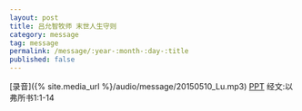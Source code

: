 ```yaml
---
layout: post
title: 吕允智牧师 末世人生守则
category: message
tag: message
permalink: /message/:year-:month-:day-:title
published: false
---
```


[录音]({% site.media_url %}/audio/message/20150510_Lu.mp3) [PPT](http://1drv.ms/1R2eM3M) 经文:以弗所书1:1-14

